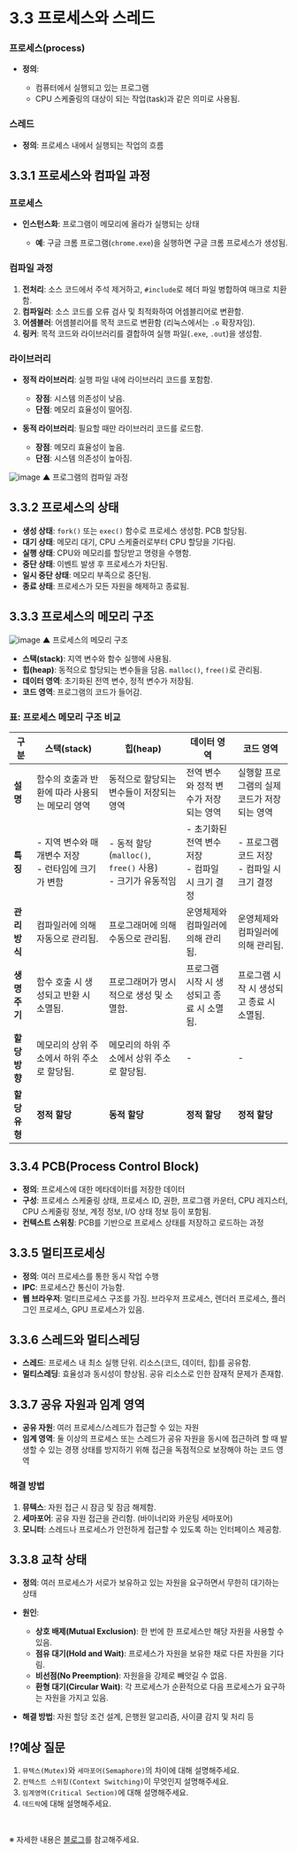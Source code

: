 # 3.3 프로세스와 스레드

### **프로세스(process)**
- **정의**:

  - 컴퓨터에서 실행되고 있는 프로그램
  - CPU 스케줄링의 대상이 되는 작업(task)과 같은 의미로 사용됨.

### **스레드**
- **정의**: 프로세스 내에서 실행되는 작업의 흐름

## 3.3.1 프로세스와 컴파일 과정

### **프로세스**
- **인스턴스화**: 프로그램이 메모리에 올라가 실행되는 상태

  - **예**: 구글 크롬 프로그램(`chrome.exe`)을 실행하면 구글 크롬 프로세스가 생성됨.

### **컴파일 과정**
1. **전처리**: 소스 코드에서 주석 제거하고, `#include`로 헤더 파일 병합하여 매크로 치환함.
2. **컴파일러**: 소스 코드를 오류 검사 및 최적화하여 어셈블리어로 변환함.
3. **어셈블러**: 어셈블리어를 목적 코드로 변환함 (리눅스에서는 `.o` 확장자임).
4. **링커**: 목적 코드와 라이브러리를 결합하여 실행 파일(`.exe`, `.out`)을 생성함.

### **라이브러리**
- **정적 라이브러리**: 실행 파일 내에 라이브러리 코드를 포함함.

  - **장점**: 시스템 의존성이 낮음.
  - **단점**: 메모리 효율성이 떨어짐.

- **동적 라이브러리**: 필요할 때만 라이브러리 코드를 로드함.

  - **장점**: 메모리 효율성이 높음.
  - **단점**: 시스템 의존성이 높아짐.

![image](https://github.com/user-attachments/assets/fe38864d-a33d-46d6-8ec7-9f508ff990e4)
▲ 프로그램의 컴파일 과정

## 3.3.2 프로세스의 상태

- **생성 상태**: `fork()` 또는 `exec()` 함수로 프로세스 생성함. PCB 할당됨.
- **대기 상태**: 메모리 대기, CPU 스케줄러로부터 CPU 할당을 기다림.
- **실행 상태**: CPU와 메모리를 할당받고 명령을 수행함.
- **중단 상태**: 이벤트 발생 후 프로세스가 차단됨.
- **일시 중단 상태**: 메모리 부족으로 중단됨.
- **종료 상태**: 프로세스가 모든 자원을 해제하고 종료됨.

## 3.3.3 프로세스의 메모리 구조

![image](https://github.com/user-attachments/assets/6c8ab1ed-96f8-4ac8-a771-4d64c05b4615)
▲ 프로세스의 메모리 구조

- **스택(stack)**: 지역 변수와 함수 실행에 사용됨.
- **힙(heap)**: 동적으로 할당되는 변수들을 담음. `malloc()`, `free()`로 관리됨.
- **데이터 영역**: 초기화된 전역 변수, 정적 변수가 저장됨.
- **코드 영역**: 프로그램의 코드가 들어감.


### 표: 프로세스 메모리 구조 비교

| 구분        | 스택(stack)               | 힙(heap)                | 데이터 영역               | 코드 영역              |
|-------------|--------------------------|-------------------------|--------------------------|-----------------------|
| **설명**    | 함수의 호출과 반환에 따라 사용되는 메모리 영역   | 동적으로 할당되는 변수들이 저장되는 영역         | 전역 변수와 정적 변수가 저장되는 영역          | 실행할 프로그램의 실제 코드가 저장되는 영역     |
| **특징**    | - 지역 변수와 매개변수 저장<br>- 런타임에 크기가 변함 | - 동적 할당 (`malloc()`, `free()` 사용)<br>- 크기가 유동적임 | - 초기화된 전역 변수 저장<br>- 컴파일 시 크기 결정 | - 프로그램 코드 저장<br>- 컴파일 시 크기 결정      |
| **관리 방식**| 컴파일러에 의해 자동으로 관리됨.                   | 프로그래머에 의해 수동으로 관리됨.                  | 운영체제와 컴파일러에 의해 관리됨.                 | 운영체제와 컴파일러에 의해 관리됨.                 |
| **생명주기** | 함수 호출 시 생성되고 반환 시 소멸됨.               | 프로그래머가 명시적으로 생성 및 소멸함.              | 프로그램 시작 시 생성되고 종료 시 소멸됨.           | 프로그램 시작 시 생성되고 종료 시 소멸됨.           |
| **할당 방향**| 메모리의 상위 주소에서 하위 주소로 할당됨.           | 메모리의 하위 주소에서 상위 주소로 할당됨.           | -                          | -                       |
| **할당 유형**| **정적 할당**                                     | **동적 할당**                                      | **정적 할당**            | **정적 할당**           |

## 3.3.4 PCB(Process Control Block)

- **정의**: 프로세스에 대한 메타데이터를 저장한 데이터
- **구성**: 프로세스 스케줄링 상태, 프로세스 ID, 권한, 프로그램 카운터, CPU 레지스터, CPU 스케줄링 정보, 계정 정보, I/O 상태 정보 등이 포함됨.
- **컨텍스트 스위칭**: PCB를 기반으로 프로세스 상태를 저장하고 로드하는 과정

## 3.3.5 멀티프로세싱

- **정의**: 여러 프로세스를 통한 동시 작업 수행
- **IPC**: 프로세스간 통신이 가능함.
- **웹 브라우저**: 멀티프로세스 구조를 가짐. 브라우저 프로세스, 렌더러 프로세스, 플러그인 프로세스, GPU 프로세스가 있음.

## 3.3.6 스레드와 멀티스레딩

- **스레드**: 프로세스 내 최소 실행 단위. 리소스(코드, 데이터, 힙)를 공유함.
- **멀티스레딩**: 효율성과 동시성이 향상됨. 공유 리소스로 인한 잠재적 문제가 존재함.

## 3.3.7 공유 자원과 임계 영역

- **공유 자원**: 여러 프로세스/스레드가 접근할 수 있는 자원
- **임계 영역**: 둘 이상의 프로세스 또는 스레드가 공유 자원을 동시에 접근하려 할 때 발생할 수 있는 경쟁 상태를 방지하기 위해 접근을 독점적으로 보장해야 하는 코드 영역

### **해결 방법**
1. **뮤텍스**: 자원 접근 시 잠금 및 잠금 해제함.
2. **세마포어**: 공유 자원 접근을 관리함. (바이너리와 카운팅 세마포어)
4. **모니터**: 스레드나 프로세스가 안전하게 접근할 수 있도록 하는 인터페이스 제공함.

## 3.3.8 교착 상태

- **정의**: 여러 프로세스가 서로가 보유하고 있는 자원을 요구하면서 무한히 대기하는 상태
- **원인**:

  - **상호 배제(Mutual Exclusion)**: 한 번에 한 프로세스만 해당 자원을 사용할 수 있음.
  - **점유 대기(Hold and Wait)**: 프로세스가 자원을 보유한 채로 다른 자원을 기다림.
  - **비선점(No Preemption)**: 자원을을 강제로 빼앗길 수 없음.
  - **환형 대기(Circular Wait)**: 각 프로세스가 순환적으로 다음 프로세스가 요구하는 자원을 가지고 있음.

- **해결 방법**: 자원 할당 조건 설계, 은행원 알고리즘, 사이클 감지 및 처리 등



## ⁉️예상 질문

1. `뮤텍스(Mutex)`와 `세마포어(Semaphore)`의 차이에 대해 설명해주세요.
2. `컨텍스트 스위칭(Context Switching)`이 무엇인지 설명해주세요.
3. `임계영역(Critical Section)`에 대해 설명해주세요.
4. `데드락`에 대해 설명해주세요.

&nbsp;

※ 자세한 내용은 [블로그](https://mandusitstudy.tistory.com/310)를 참고해주세요.